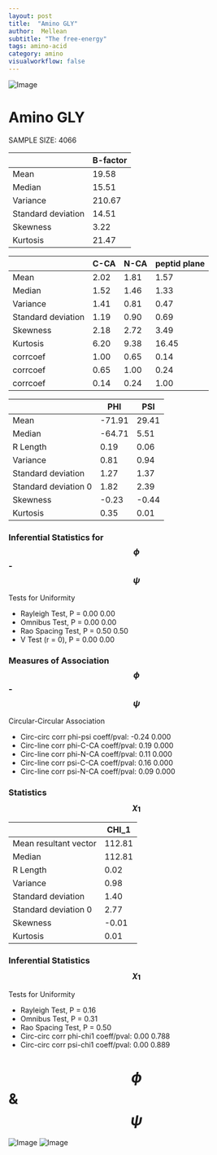 ```yaml
---
layout: post
title:  "Amino GLY"
author:  Mellean
subtitle: "The free-energy"
tags: amino-acid
category: amino
visualworkflow: false
---
```

<script src="https://cdnjs.cloudflare.com/ajax/libs/mathjax/2.7.0/MathJax.js?config=TeX-AMS-MML_HTMLorMML" type="text/javascript"></script>

![Image](../../../../../images/aadensity.png)

# Amino GLY


 SAMPLE SIZE: 4066



|     | B-factor |
| --- | --- |
| Mean | 19.58 |
| Median | 15.51 |
| Variance | 210.67 |
| Standard deviation | 14.51 |
| Skewness | 3.22 |
| Kurtosis | 21.47 |




|     | C-CA | N-CA | peptid plane |
| --- | --- | --- | --- |
| Mean | 2.02 | 1.81 | 1.57 |
| Median | 1.52 | 1.46 | 1.33 |
| Variance | 1.41 | 0.81 | 0.47 |
| Standard deviation | 1.19 | 0.90 | 0.69 |
| Skewness | 2.18 | 2.72 | 3.49 |
| Kurtosis | 6.20 | 9.38 | 16.45 |
| corrcoef | 1.00 | 0.65 | 0.14 |
| corrcoef | 0.65 | 1.00 | 0.24 |
| corrcoef | 0.14 | 0.24 | 1.00 |




|     | PHI | PSI |
| --- | --- | --- |
| Mean | -71.91 | 29.41 |
| Median | -64.71 | 5.51 |
| R Length | 0.19 | 0.06 |
| Variance | 0.81 | 0.94 |
| Standard deviation | 1.27 | 1.37 |
| Standard deviation 0 | 1.82 | 2.39 |
| Skewness | -0.23 | -0.44 |
| Kurtosis | 0.35 | 0.01 |

### Inferential Statistics for $$\phi$$-$$\psi$$

Tests for Uniformity

- Rayleigh Test, P = 0.00 0.00
- Omnibus Test,  P = 0.00 0.00
- Rao Spacing Test,  P = 0.50 0.50
- V Test (r = 0),  P = 0.00 0.00
### Measures of Association $$\phi$$-$$\psi$$

Circular-Circular Association
- Circ-circ corr phi-psi coeff/pval:	-0.24	 0.000
- Circ-line corr phi-C-CA coeff/pval:	0.19	 0.000
- Circ-line corr phi-N-CA coeff/pval:	0.11	 0.000
- Circ-line corr psi-C-CA coeff/pval:	0.16	 0.000
- Circ-line corr psi-N-CA coeff/pval:	0.09	 0.000
### Statistics $$\chi_1$$

|     | CHI_1 |
| --- | --- |
| Mean resultant vector | 112.81 |
| Median | 112.81 |
| R Length | 0.02 |
| Variance | 0.98 |
| Standard deviation | 1.40 |
| Standard deviation 0| 2.77 |
| Skewness | -0.01 |
| Kurtosis | 0.01 |



### Inferential Statistics $$\chi_1$$
Tests for Uniformity

- Rayleigh Test, 	 P = 0.16
- Omnibus Test, 	 P = 0.31
- Rao Spacing Test, 	 P = 0.50
- Circ-circ corr phi-chi1 coeff/pval:	0.00	 0.788
- Circ-circ corr psi-chi1 coeff/pval:	0.00	 0.889


# $$\phi$$ & $$\psi$$
![Image](../../../../../images/GLY_Rama_phipsi.jpg)
![Image](../../../../../images/GLY_Rama_phipsiGrad.jpg)
